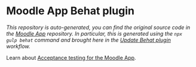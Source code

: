 # Moodle App Behat plugin

*This repository is auto-generated, you can find the original source code in the [Moodle App](https://github.com/moodlehq/moodleapp) repository. In particular, this is generated using the `npx gulp behat` command and brought here in the [Update Behat plugin](https://github.com/moodlehq/moodleapp/blob/integration/.github/workflows/update_behat_plugin.yml) workflow.*

Learn about [Acceptance testing for the Moodle App](https://moodledev.io/general/app/development/testing/acceptance-testing).
